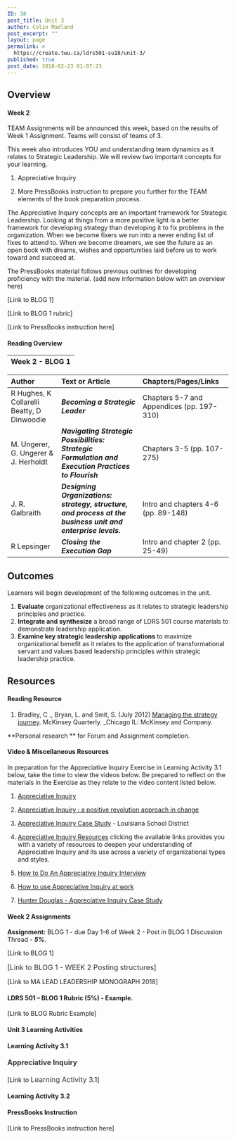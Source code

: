 ```yaml
---
ID: 38
post_title: Unit 3
author: Colin Madland
post_excerpt: ""
layout: page
permalink: >
  https://create.twu.ca/ldrs501-su18/unit-3/
published: true
post_date: 2018-02-23 01:07:23
---
```

## Overview

#### Week 2

TEAM Assignments will be announced this week, based on the results of Week 1 Assignment. Teams will consist of teams of 3.

This week also introduces YOU and understanding team dynamics as it relates to Strategic Leadership. We will review two important concepts for your learning.

1. Appreciative Inquiry

2. More PressBooks instruction to prepare you further for the TEAM elements of the book preparation process.

The Appreciative Inquiry concepts are an important framework for Strategic Leadership. Looking at things from a more positive light is a better framework for developing strategy than developing it to fix problems in the organization. When we become fixers we run into a never ending list of fixes to attend to. When we become dreamers, we see the future as an open book with dreams, wishes and opportunities laid before us to work toward and succeed at.

The PressBooks material follows previous outlines for developing proficiency with the material. (add new information below with an overview here)

[Link to BLOG 1]

[Link to BLOG 1 rubric]

[Link to PressBooks instruction here]

#### Reading Overview

| Week 2 - BLOG 1 |
| :--- |

| **Author** | **Text or Article** | **Chapters/Pages/Links** |
| :--- | :--- | :--- |
| R Hughes, K Collarelli Beatty, D Dinwoodie | _**Becoming a Strategic Leader**_ | Chapters 5-7 and Appendices (pp. 197-310) |
| M. Ungerer, G. Ungerer &amp; J. Herholdt | _**Navigating Strategic Possibilities: Strategic Formulation and Execution Practices to Flourish**_ | Chapters 3-5 (pp. 107-275) |
| J. R. Galbraith | _**Designing Organizations: strategy, structure, and process at the business unit and enterprise levels.**_ | Intro and chapters 4-6 (pp. 89-148) |
| R Lepsinger | _**Closing the Execution Gap**_ | Intro and chapter 2 (pp. 25-49) |

## Outcomes

Learners will begin development of the following outcomes in the unit.

1. **Evaluate** organizational effectiveness as it relates to strategic leadership principles and practice.
2. **Integrate and synthesize** a broad range of LDRS 501 course materials to demonstrate leadership application.
3. **Examine key strategic leadership applications** to maximize organizational benefit as it relates to the application of transformational servant and values based leadership principles within strategic leadership practice.

## Resources

#### Reading Resource

1. Bradley, C ., Bryan, L. and Smit, S. (July 2012) [Managing the strategy journey](https://www.mckinsey.com/business-functions/strategy-and-corporate-finance/our-insights/managing-the-strategy-journey). McKinsey Quarterly. _Chicago IL: McKinsey and Company.

**Personal research ** for Forum and Assignment completion.

#### Video &amp; Miscellaneous Resources

In preparation for the Appreciative Inquiry Exercise in Learning Activity 3.1 below, take the time to view the videos below. Be prepared to reflect on the materials in the Exercise as they relate to the video content listed below.

1. [Appreciative Inquiry](https://www.youtube.com/watch?v=QzW22wwh1J4)

2. [Appreciative Inquiry : a positive revolution approach in change](https://www.youtube.com/watch?v=z_2nZu1nhlk)

3. [Appreciative Inquiry Case Study](https://www.youtube.com/watch?v=RG8dW2RwwEc) - Louisiana School District

4. [Appreciative Inquiry Resources](http://aim2flourish.com/appreciative-inquiry-resources) clicking the available links provides you with a variety of resources to deepen your understanding of Appreciative Inquiry and its use across a variety of organizational types and styles.

5. [How to Do An Appreciative Inquiry Interview](https://www.youtube.com/watch?v=8P2xVpH0uTI)

6. [How to use Appreciative Inquiry at work](https://www.youtube.com/watch?v=HQSLhUGZV6)

7. [Hunter Douglas - Appreciative Inquiry Case Study](https://www.youtube.com/watch?v=eLOM4kxOO_Q)

#### Week 2 Assignments

**Assignment:** BLOG 1 - due Day 1-6 of Week 2 - Post in BLOG 1 Discussion Thread - _**5%**_.

[Link to BLOG 1]

<span style="float: none;background-color: transparent;color: #333333;cursor: text;font-family: -apple-system,BlinkMacSystemFont,'Segoe UI',Roboto,Oxygen-Sans,Ubuntu,Cantarell,'Helvetica Neue',sans-serif;font-size: 16px;font-style: normal;font-variant: normal;font-weight: 400;letter-spacing: normal;text-align: left;text-decoration: none;text-indent: 0px">[Link to BLOG 1 - WEEK 2 Posting structures]</span>

[Link to MA LEAD LEADERSHIP MONOGRAPH 2018]
<h4>LDRS 501 – BLOG 1 Rubric (5%) - Example.</h4>
[Link to BLOG Rubric Example]

#### Unit 3 Learning Activities
<h4>Learning Activity 3.1</h4>
<h4><strong><span style="text-align: left;color: #333333;text-indent: 0px;letter-spacing: normal;font-family: -apple-system,BlinkMacSystemFont,'Segoe UI',Roboto,Oxygen-Sans,Ubuntu,Cantarell,'Helvetica Neue',sans-serif;font-size: 16px;font-style: normal;font-variant: normal;text-decoration: none;cursor: text;float: none;background-color: transparent">Appreciative Inquiry</span></strong></h4>
[Link to <span style="float: none;background-color: transparent;color: #333333;cursor: text;font-family: -apple-system,BlinkMacSystemFont,'Segoe UI',Roboto,Oxygen-Sans,Ubuntu,Cantarell,'Helvetica Neue',sans-serif;font-size: 16px;font-style: normal;font-variant: normal;font-weight: 400;letter-spacing: normal;text-align: left;text-decoration: none;text-indent: 0px">Learning Activity 3.1</span>]
<h4>Learning Activity 3.2</h4>
<h4>PressBooks Instruction</h4>
[Link to PressBooks instruction here]